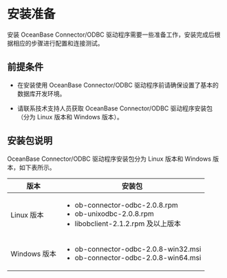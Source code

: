 # 安装准备

安装 OceanBase Connector/ODBC 驱动程序需要一些准备工作，安装完成后根据相应的步骤进行配置和连接测试。

## 前提条件

* 在安装使用 OceanBase Connector/ODBC 驱动程序前请确保设置了基本的数据库开发环境。

* 请联系技术支持人员获取 OceanBase Connector/ODBC 驱动程序安装包（分为 Linux 版本和 Windows 版本）。
  
## 安装包说明

OceanBase Connector/ODBC 驱动程序安装包分为 Linux 版本和 Windows 版本，如下表所示。

| 版本 | 安装包 |
| --- | --- |
| Linux 版本 | <ul> <li> ob-connector-odbc-2.0.8.rpm  </li> <li> ob-unixodbc-2.0.8.rpm </li> <li> libobclient-2.1.2.rpm 及以上版本 </li> </ul> |
| Windows 版本 | <ul> <li> ob-connector-odbc-2.0.8-win32.msi </li> <li> ob-connector-odbc-2.0.8-win64.msi </li> </ul>|
